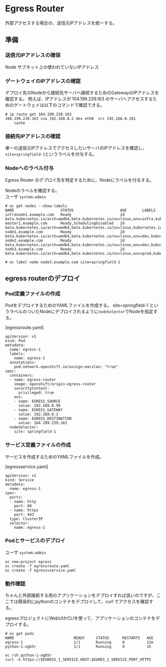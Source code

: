 # Egress Router
外部アクセスする場合の、送信元IPアドレスを統一する。

## 準備
### 送信元IPアドレスの確保
Node サブネット上の使われていないIPアドレス

### ゲートウェイのIPアドレスの確認
デプロイ先のNodeから接続先サーバへ接続するためのGatewayのIPアドレスを確認する。
例えば、IPアドレスが 104.199.239.163 のサーバへアクセスするためのゲートウェイは以下のコマンドで確認できる。

```
# ip route get 104.199.239.163
104.199.239.163 via 192.168.0.2 dev eth0  src 192.168.0.101
    cache

```

### 接続先IPアドレスの確認
単一の送信元IPアドレスでアクセスしたいサーバのIPアドレスを確認し、`site=springfield-1`というラベルを付与する。

### Nodeへのラベル付与
Egress Router のデプロイ先を特定するために、Nodeにラベルを付与する。

Nodeのラベルを確認する。  
ユーザ `system:admin`
```
# oc get nodes --show-labels
NAME                     STATUS                     AGE       LABELS
infranode1.example.com   Ready                      2d        beta.kubernetes.io/arch=amd64,beta.kubernetes.io/os=linux,env=infra,kubernetes.io/hostname=infranode1.example.com,region=infra,zone=default
master1.example.com      Ready,SchedulingDisabled   2d        beta.kubernetes.io/arch=amd64,beta.kubernetes.io/os=linux,kubernetes.io/hostname=master1.example.com
node1.example.com        Ready                      2d        beta.kubernetes.io/arch=amd64,beta.kubernetes.io/os=linux,env=dev,kubernetes.io/hostname=node1.example.com,region=primary,zone=one
node2.example.com        Ready                      2d        beta.kubernetes.io/arch=amd64,beta.kubernetes.io/os=linux,env=dev,kubernetes.io/hostname=node2.example.com,region=primary,zone=two
node3.example.com        Ready                      2d        beta.kubernetes.io/arch=amd64,beta.kubernetes.io/os=linux,env=prod,kubernetes.io/hostname=node3.example.com,region=primary,zone=three

# oc label node node3.example.com site=springfield-1
```

## egress routerのデプロイ

### Pod定義ファイルの作成
PodをデプロイするためのYAMLファイルを作成する。
site=springfield-1 というラベルのついたNodeにデプロイされるように`nodeSelector`でNodeを指定する。

[egressroute.yaml]
```
apiVersion: v1
kind: Pod
metadata:
  name: egress-1
  labels:
    name: egress-1
  annotations:
    pod.network.openshift.io/assign-macvlan: "true"
spec:
  containers:
  - name: egress-router
    image: openshift/origin-egress-router
    securityContext:
      privileged: true
    env:
    - name: EGRESS_SOURCE
      value: 192.168.0.99
    - name: EGRESS_GATEWAY
      value: 192.168.0.2
    - name: EGRESS_DESTINATION
      value: 104.199.239.163
  nodeSelector:
    site: springfield-1
```

### サービス定義ファイルの作成
サービスを作成するためのYAMLファイルを作成。

[egressservice.yaml]
```
apiVersion: v1
kind: Service
metadata:
  name: egress-1
spec:
  ports:
  - name: http
    port: 80
  - name: https
    port: 443
  type: ClusterIP
  selector:
    name: egress-1
```

### Podとサービスのデプロイ
ユーザ `system:admin`
```
oc new-project egress
oc create -f egressroute.yaml
oc create -f egresssservice.yaml
```
### 動作確認
ちゃんと外部接続する用のアプリケーションをデプロイすれば良いのですが、ここでは簡易的にpythonのコンテナをデプロイして、curl でアクセスを確認する。

egressプロジェクトにWebUIかCLIを使って、アプリケーションのコンテナをデプロイする。

```
# oc get pods
NAME                           READY     STATUS      RESTARTS   AGE
egress-1                       1/1       Running     0          12m
python-1-ogb5r                 1/1       Running     0          1h

oc rsh python-1-ogb5r
curl -k https://$EGRESS_1_SERVICE_HOST:$EGRES_1_SERVICE_PORT_HTTPS
```
